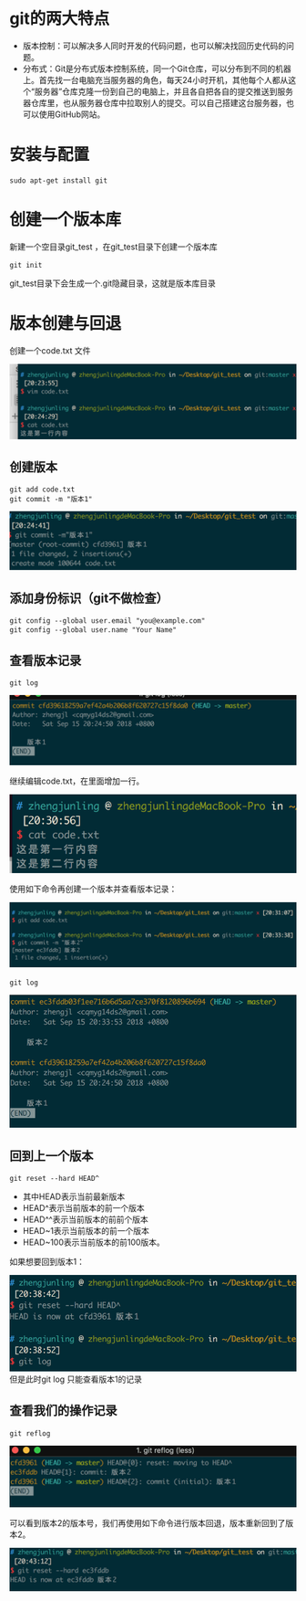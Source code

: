 # git的两大特点

*	版本控制：可以解决多人同时开发的代码问题，也可以解决找回历史代码的问题。
*	分布式：Git是分布式版本控制系统，同一个Git仓库，可以分布到不同的机器上。首先找一台电脑充当服务器的角色，每天24小时开机，其他每个人都从这个“服务器”仓库克隆一份到自己的电脑上，并且各自把各自的提交推送到服务器仓库里，也从服务器仓库中拉取别人的提交。可以自己搭建这台服务器，也可以使用GitHub网站。

# 安装与配置

```
sudo apt-get install git
```

# 创建一个版本库

新建一个空目录git_test ，在git_test目录下创建一个版本库

```
git init
```
git_test目录下会生成一个.git隐藏目录，这就是版本库目录

# 版本创建与回退

创建一个code.txt 文件

![](images/git01.png)
## 创建版本
```
git add code.txt
git commit -m "版本1"
```
![](images/git02.png)
## 添加身份标识（git不做检查）
```
git config --global user.email "you@example.com"
git config --global user.name "Your Name"
```
## 查看版本记录
```
git log
```
![](images/git03.png)

继续编辑code.txt，在里面增加一行。

![](images/git04.png)

使用如下命令再创建一个版本并查看版本记录：


![](images/git05.png)

`git log`

![](images/git06.png)

## 回到上一个版本

```
git reset --hard HEAD^
```

*	其中HEAD表示当前最新版本
*  	HEAD^表示当前版本的前一个版本
*  	HEAD^^表示当前版本的前前个版本
*  	HEAD~1表示当前版本的前一个版本
*  	HEAD~100表示当前版本的前100版本。

如果想要回到版本1：

![](images/git07.png)
但是此时git log 只能查看版本1的记录

## 查看我们的操作记录

```
git reflog
```
![](images/git08.png)

可以看到版本2的版本号，我们再使用如下命令进行版本回退，版本重新回到了版本2。

![](images/git09.png)














